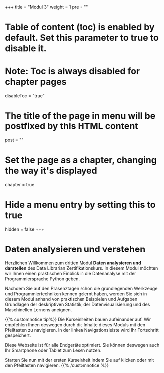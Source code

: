 +++
title = "Modul 3"
weight = 1
pre = ""
# Table of content (toc) is enabled by default. Set this parameter to true to disable it.
# Note: Toc is always disabled for chapter pages
disableToc = "true"
# The title of the page in menu will be postfixed by this HTML content
post = ""
# Set the page as a chapter, changing the way it's displayed
chapter = true
# Hide a menu entry by setting this to true
hidden = false
+++

# Daten analysieren und verstehen


Herzlichen Willkommen zum dritten Modul **Daten analysieren und darstellen** des Data Librarian Zertifikationskurs. In diesem Modul möchten wir Ihnen einen praktischen Einblick in die Datenanalyse mit der Programmiersprache Python geben.

Nachdem Sie auf den Präsenztagen schon die grundlegenden Werkzeuge und Programmiertechniken kennen gelernt haben, werden Sie sich in diesem Modul anhand von praktischen Beispielen und Aufgaben Grundlagen der deskriptiven Statistik, der Datenvisualisierung und des Maschinellen Lernens aneignen.

{{% customnotice tip%}}
Die Kurseinheiten bauen aufeinander auf. Wir empfehlen Ihnen deswegen durch die Inhalte dieses Moduls mit den Pfeiltasten zu navigieren. In der linken Navigationsleiste wird Ihr Fortschritt gespeichert.

Diese Webseite ist für alle Endgeräte optimiert. Sie können deswegen auch Ihr Smartphone oder Tablet zum Lesen nutzen.

Starten Sie nun mit der ersten Kurseinheit indem Sie auf </i> <i class="fas fa-chevron-right"></i> klicken oder mit den Pfeiltasten <i class="fas fa-arrows-alt-h"></i> navigieren.
{{% /customnotice %}}
